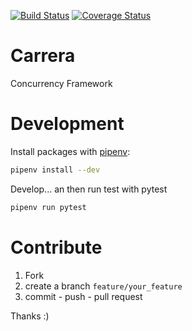 
[![Build Status](https://travis-ci.org/sonic182/carrera.svg?branch=master)](https://travis-ci.org/sonic182/carrera)
[![Coverage Status](https://coveralls.io/repos/github/sonic182/carrera/badge.svg?branch=master)](https://coveralls.io/github/sonic182/carrera?branch=master)

# Carrera

Concurrency Framework

# Development

Install packages with [pipenv](https://github.com/pypa/pipenv):
```bash
pipenv install --dev
```

Develop... an then run test with pytest
```bash
pipenv run pytest
```

# Contribute

1. Fork
2. create a branch `feature/your_feature`
3. commit - push - pull request

Thanks :)
